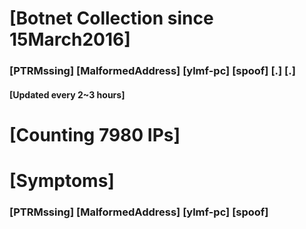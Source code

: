 # [Botnet Collection since 15March2016]
### [PTRMssing] [MalformedAddress] [ylmf-pc] [spoof] [.] [.]
#### [Updated every 2~3 hours]

# [Counting 7980 IPs]

# [Symptoms] 
###   [PTRMssing] [MalformedAddress] [ylmf-pc] [spoof]
